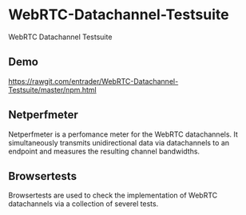 # WebRTC-Datachannel-Testsuite
WebRTC Datachannel Testsuite

## Demo
https://rawgit.com/entrader/WebRTC-Datachannel-Testsuite/master/npm.html

## Netperfmeter
Netperfmeter is a perfomance meter for the WebRTC datachannels. It simultaneously transmits unidirectional data via datachannels to an endpoint and measures the resulting channel bandwidths.

## Browsertests
Browsertests are used to check the implementation of WebRTC datachannels via a collection of severel tests.


